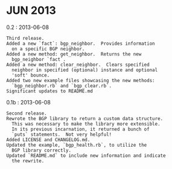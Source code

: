 # JUN 2013 #

0.2  : 2013-06-08

    Third release.
    Added a new `fact`: bgp_neighbor.  Provides information
      on a specific BGP neighbor.
    Added a new method: get_neighbor.  Returns the new
      bgp_neighbor `fact`.
    Added a new method: clear_neighbor.  Clears specified
      neighbor in specified (optional) instance and optional
      'soft' bounce.
    Added two new example files showcasing the new methods:
      `bgp_neighbor.rb` and `bgp_clear.rb`.
    Significant updates to README.md

0.1b : 2013-06-08

    Second release.
    Rewrote the BGP library to return a custom data structure.
      This was necessary to make the library more extensible.
      In its previous incarnation, it returned a bunch of
      `puts` statements.  Not very helpful!
    Added LICENSE and CHANGELOG.md.
    Updated the example, `bgp_health.rb`, to utilize the
      BGP library correctly.
    Updated `README.md` to include new information and indicate
      the rewrite.

